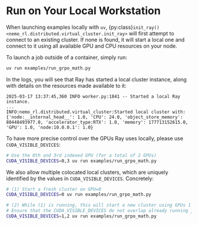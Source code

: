 # Run on Your Local Workstation

When launching examples locally with `uv`, {py:class}`init_ray() <nemo_rl.distributed.virtual_cluster.init_ray>` will first attempt to connect to an existing cluster. If none is found, it will start a local one and connect to it using all available GPU and CPU resources on your node.

To launch a job outside of a container, simply run:

```sh
uv run examples/run_grpo_math.py
```

In the logs, you will see that Ray has started a local cluster instance, along with details on the resources made available to it:
```
2025-03-17 13:37:45,360 INFO worker.py:1841 -- Started a local Ray instance.
...
INFO:nemo_rl.distributed.virtual_cluster:Started local cluster with: {'node:__internal_head__': 1.0, 'CPU': 24.0, 'object_store_memory': 80448493977.0, 'accelerator_type:RTX': 1.0, 'memory': 177713152615.0, 'GPU': 1.0, 'node:10.0.0.1': 1.0}
```

To have more precise control over the GPUs Ray uses locally, please use `CUDA_VISIBLE_DEVICES`:

```sh
# Use the 0th and 3rd indexed GPU (for a total of 2 GPUs)
CUDA_VISIBLE_DEVICES=0,3 uv run examples/run_grpo_math.py
```

We also allow multiple colocated local clusters, which are uniquely identified by the values in
`CUDA_VISIBLE_DEVICES`. Concretely:

```sh
# (1) Start a fresh cluster on GPU=0
CUDA_VISIBLE_DEVICES=0 uv run examples/run_grpo_math.py

# (2) While (1) is running, this will start a new cluster using GPUs 1 and 2 without interfering with (1)
# Ensure that the CUDA_VISIBLE_DEVICES do not overlap already running jobs.
CUDA_VISIBLE_DEVICES=1,2 uv run examples/run_grpo_math.py
```
